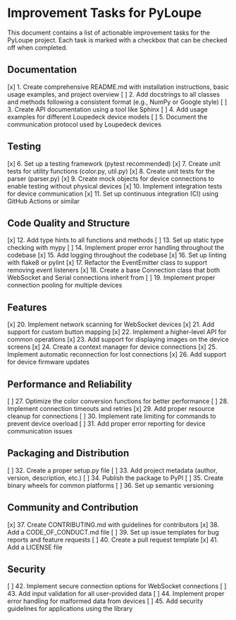 # Improvement Tasks for PyLoupe

This document contains a list of actionable improvement tasks for the PyLoupe project. Each task is marked with a checkbox that can be checked off when completed.

## Documentation

[x] 1. Create comprehensive README.md with installation instructions, basic usage examples, and project overview
[ ] 2. Add docstrings to all classes and methods following a consistent format (e.g., NumPy or Google style)
[ ] 3. Create API documentation using a tool like Sphinx
[ ] 4. Add usage examples for different Loupedeck device models
[ ] 5. Document the communication protocol used by Loupedeck devices

## Testing

[x] 6. Set up a testing framework (pytest recommended)
[x] 7. Create unit tests for utility functions (color.py, util.py)
[x] 8. Create unit tests for the parser (parser.py)
[x] 9. Create mock objects for device connections to enable testing without physical devices
[x] 10. Implement integration tests for device communication
[x] 11. Set up continuous integration (CI) using GitHub Actions or similar

## Code Quality and Structure

[x] 12. Add type hints to all functions and methods
[ ] 13. Set up static type checking with mypy
[ ] 14. Implement proper error handling throughout the codebase
[x] 15. Add logging throughout the codebase
[x] 16. Set up linting with flake8 or pylint
[x] 17. Refactor the EventEmitter class to support removing event listeners
[x] 18. Create a base Connection class that both WebSocket and Serial connections inherit from
[ ] 19. Implement proper connection pooling for multiple devices

## Features

[x] 20. Implement network scanning for WebSocket devices
[x] 21. Add support for custom button mapping
[x] 22. Implement a higher-level API for common operations
[x] 23. Add support for displaying images on the device screens
[x] 24. Create a context manager for device connections
[x] 25. Implement automatic reconnection for lost connections
[x] 26. Add support for device firmware updates

## Performance and Reliability

[ ] 27. Optimize the color conversion functions for better performance
[ ] 28. Implement connection timeouts and retries
[x] 29. Add proper resource cleanup for connections
[ ] 30. Implement rate limiting for commands to prevent device overload
[ ] 31. Add proper error reporting for device communication issues

## Packaging and Distribution

[ ] 32. Create a proper setup.py file
[ ] 33. Add project metadata (author, version, description, etc.)
[ ] 34. Publish the package to PyPI
[ ] 35. Create binary wheels for common platforms
[ ] 36. Set up semantic versioning

## Community and Contribution

[x] 37. Create CONTRIBUTING.md with guidelines for contributors
[x] 38. Add a CODE_OF_CONDUCT.md file
[ ] 39. Set up issue templates for bug reports and feature requests
[ ] 40. Create a pull request template
[x] 41. Add a LICENSE file

## Security

[ ] 42. Implement secure connection options for WebSocket connections
[ ] 43. Add input validation for all user-provided data
[ ] 44. Implement proper error handling for malformed data from devices
[ ] 45. Add security guidelines for applications using the library
